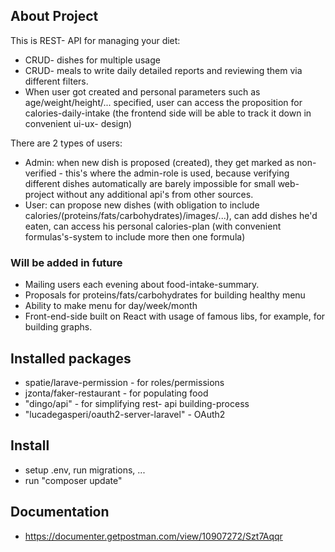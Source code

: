 ## About Project
This is REST- API for managing your diet:
- CRUD- dishes for multiple usage
- CRUD- meals to write daily detailed reports and reviewing them via different filters.
- When user got created and personal parameters such as age/weight/height/... specified, user can access the proposition for calories-daily-intake (the frontend side will be able to track it down in convenient ui-ux- design)  

There are 2 types of users:
- Admin: when new dish is proposed (created), they get marked as non-verified - this's where the admin-role is used, because verifying different dishes automatically are barely impossible for small web-project without any additional api's from other sources.
- User: can propose new dishes (with obligation to include calories/(proteins/fats/carbohydrates)/images/...), can add dishes he'd eaten, can access his personal calories-plan (with convenient formulas's-system to include more then one formula)

### Will be added in future
- Mailing users each evening about food-intake-summary.
- Proposals for proteins/fats/carbohydrates for building healthy menu
- Ability to make menu for day/week/month
- Front-end-side built on React with usage of famous libs, for example, for building graphs.

## Installed packages
- spatie/larave-permission - for roles/permissions
- jzonta/faker-restaurant - for populating food
- "dingo/api" - for simplifying rest- api building-process
- "lucadegasperi/oauth2-server-laravel" - OAuth2

## Install
- setup .env, run migrations, ...
- run "composer update"

## Documentation
- https://documenter.getpostman.com/view/10907272/Szt7Aqqr
